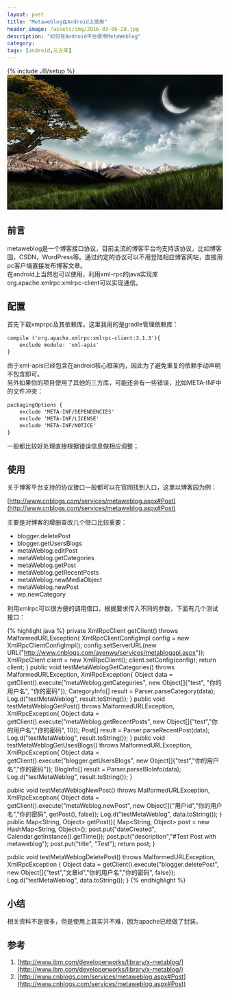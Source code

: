 ```yaml
---
layout: post
title: "Metaweblog在Android上使用"
header_image: /assets/img/2016-03-06-28.jpg
description: "如何在Android平台使用MetaWeblog"
category: 
tags: [android,三方库]
---
```

{% include JB/setup %}
![img](/assets/img/2016-03-06-28.jpg)

## 前言
metaweblog是一个博客接口协议，目前主流的博客平台均支持该协议，比如博客园，CSDN，WordPress等。通过约定的协议可以不用登陆相应博客网站，直接用pc客户端直接发布博客文章。  
在android上当然也可以使用，利用xml-rpc的java实现库org.apache.xmlrpc:xmlrpc-client可以实现通信。

## 配置
首先下载xmprpc及其依赖库，这里我用的是gradle管理依赖库：

	compile ('org.apache.xmlrpc:xmlrpc-client:3.1.3'){
        exclude module: 'xml-apis'
    }

由于xml-apis已经包含在android核心框架内，因此为了避免重复的依赖手动声明不包含即可。  
另外如果你的项目使用了其他的三方库，可能还会有一些错误，比如META-INF中的文件冲突：

	packagingOptions {
        exclude 'META-INF/DEPENDENCIES'
        exclude 'META-INF/LICENSE'
        exclude 'META-INF/NOTICE'
    }
    
一般都比较好处理直接根据错误信息做相应调整；

## 使用
关于博客平台支持的协议接口一般都可以在官网找到入口，这里以博客园为例：

[http://www.cnblogs.com/services/metaweblog.aspx#Post](http://www.cnblogs.com/services/metaweblog.aspx#Post)

主要是对博客的增删查改几个借口比较重要：

- blogger.deletePost
- blogger.getUsersBlogs
- metaWeblog.editPost
- metaWeblog.getCategories
- metaWeblog.getPost
- metaWeblog.getRecentPosts
- metaWeblog.newMediaObject
- metaWeblog.newPost
- wp.newCategory

利用xmlrpc可以很方便的调用借口，根据要求传入不同的参数，下面有几个测试接口：

{% highlight java %}
private XmlRpcClient getClient() throws MalformedURLException{
    XmlRpcClientConfigImpl config = new XmlRpcClientConfigImpl();
    config.setServerURL(new URL("http://www.cnblogs.com/avenwu/services/metablogapi.aspx"));
    XmlRpcClient client = new XmlRpcClient();
    client.setConfig(config);
    return client;
}
public void testMetaWeblogGetCategories() throws MalformedURLException, XmlRpcException{
    Object data = getClient().execute("metaWeblog.getCategories", new Object[]{"test", "你的用户名", "你的密码"});
    CategoryInfo[] result = Parser.parseCategory(data);
    Log.d("testMetaWeblog", result.toString());
}
public void testMetaWeblogGetPost() throws MalformedURLException, XmlRpcException{
    Object data = getClient().execute("metaWeblog.getRecentPosts", new Object[]{"test","你的用户名","你的密码", 10});
    Post[] result = Parser.parseRecentPost(data);
    Log.d("testMetaWeblog", result.toString());
}
public void testMetaWeblogGetUsesBlogs() throws MalformedURLException, XmlRpcException{
    Object data = getClient().execute("blogger.getUsersBlogs", new Object[]{"test","你的用户名","你的密码"});
    BlogInfo[] result = Parser.parseBloInfo(data);
    Log.d("testMetaWeblog", result.toString());
}

public void testMetaWeblogNewPost()  throws MalformedURLException, XmlRpcException{
    Object data = getClient().execute("metaWeblog.newPost", new Object[]{"用户id","你的用户名","你的密码", getPost(), false});
    Log.d("testMetaWeblog", data.toString());
}
public Map<String, Object> getPost(){
    Map<String, Object> post = new HashMap<String, Object>();
    post.put("dateCreated", Calendar.getInstance().getTime());
    post.put("description","#Test Post with metaweblog");
    post.put("title", "Test");
    return post;
}

public void testMetaWeblogDeletePost()  throws MalformedURLException, XmlRpcException {
    Object data = getClient().execute("blogger.deletePost", new Object[]{"test","文章id","你的用户名","你的密码", false});
    Log.d("testMetaWeblog", data.toString());
}
{% endhighlight %}

## 小结
相关资料不是很多，但是使用上其实并不难，因为apache已经做了封装。

## 参考
1. [http://www.ibm.com/developerworks/library/x-metablog/](http://www.ibm.com/developerworks/library/x-metablog/)
2. [http://www.cnblogs.com/services/metaweblog.aspx#Post](http://www.cnblogs.com/services/metaweblog.aspx#Post)
